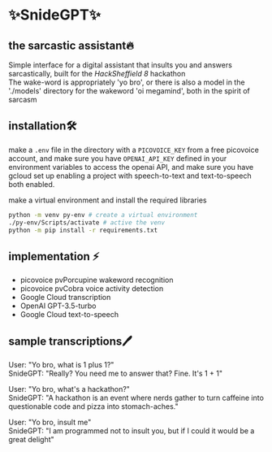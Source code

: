 # ✨SnideGPT✨
## the sarcastic assistant🔥

Simple interface for a digital assistant that insults you and answers sarcastically, built for the _HackSheffield 8_ hackathon  
The wake-word is appropriately 'yo bro', or there is also a model in the './models' directory for the wakeword 'oi megamind', both in the spirit of sarcasm

## installation🛠️

make a `.env` file in the directory with a `PICOVOICE_KEY` from a free picovoice account, and make sure you have `OPENAI_API_KEY` defined in your environment variables to access the openai API, and make sure you have gcloud set up enabling a project with speech-to-text and text-to-speech both enabled.

make a virtual environment and install the required libraries
```bash
python -m venv py-env # create a virtual environment
./py-env/Scripts/activate # active the venv
python -m pip install -r requirements.txt
```

## implementation ⚡
- picovoice pvPorcupine wakeword recognition  
- picovoice pvCobra voice activity detection  
- Google Cloud transcription  
- OpenAI GPT-3.5-turbo
- Google Cloud text-to-speech

## sample transcriptions🖊️
User: "Yo bro, what is 1 plus 1?"  
SnideGPT: "Really? You need me to answer that? Fine. It's 1 + 1"

User: "Yo bro, what's a hackathon?"  
SnideGPT: "A hackathon is an event where nerds gather to turn caffeine into questionable code and pizza into stomach-aches."

User: "Yo bro, insult me"  
SnideGPT: "I am programmed not to insult you, but if I could it would be a great delight"